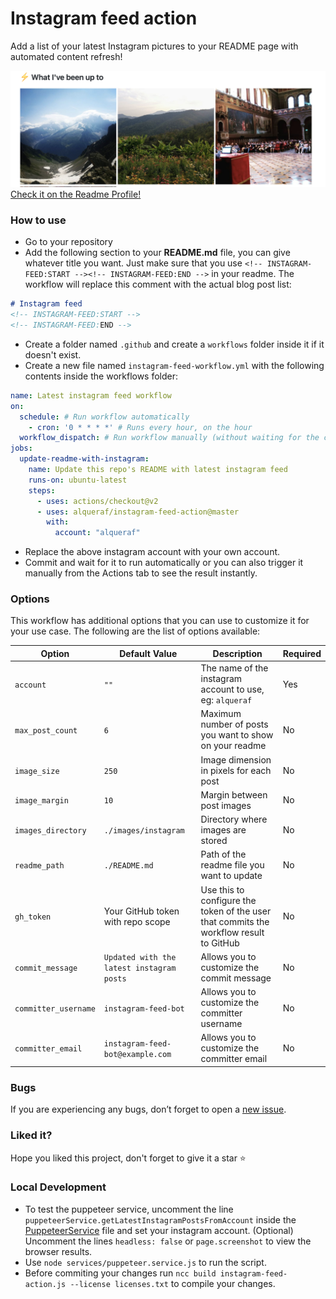 # Instagram feed action  

Add a list of your latest Instagram pictures to your README page with automated content refresh!

![preview](images/example.png)
[Check it on the Readme Profile!](https://github.com/Alqueraf/Alqueraf#%EF%B8%8F-what-ive-been-up-to)

### How to use

- Go to your repository
- Add the following section to your **README.md** file, you can give whatever title you want. Just make sure that you use `<!-- INSTAGRAM-FEED:START --><!-- INSTAGRAM-FEED:END -->` in your readme. The workflow will replace this comment with the actual blog post list:

```markdown
# Instagram feed
<!-- INSTAGRAM-FEED:START -->
<!-- INSTAGRAM-FEED:END -->
```

- Create a folder named `.github` and create a `workflows` folder inside it if it doesn't exist.
- Create a new file named `instagram-feed-workflow.yml` with the following contents inside the workflows folder:

```yaml
name: Latest instagram feed workflow
on:
  schedule: # Run workflow automatically
    - cron: '0 * * * *' # Runs every hour, on the hour
  workflow_dispatch: # Run workflow manually (without waiting for the cron to be called), through the Github Actions Workflow page directly
jobs:
  update-readme-with-instagram:
    name: Update this repo's README with latest instagram feed
    runs-on: ubuntu-latest
    steps:
      - uses: actions/checkout@v2
      - uses: alqueraf/instagram-feed-action@master
        with:
          account: "alqueraf"
```

- Replace the above instagram account with your own account.
- Commit and wait for it to run automatically or you can also trigger it manually from the Actions tab to see the result instantly.

### Options

This workflow has additional options that you can use to customize it for your use case. The following are the list of options available:

| Option | Default Value | Description | Required |
|--------|--------|--------|--------|
| `account` | `""` | The name of the instagram account to use, eg: `alqueraf` | Yes  |
| `max_post_count` | `6` | Maximum number of posts you want to show on your readme | No  |
| `image_size` | `250` | Image dimension in pixels for each post | No  |
| `image_margin` | `10` | Margin between post images | No  |
| `images_directory` | `./images/instagram` | Directory where images are stored | No  |
| `readme_path` | `./README.md` | Path of the readme file you want to update | No |
| `gh_token` | Your GitHub token with repo scope | Use this to configure the token of the user that commits the workflow result to GitHub | No |
| `commit_message` | `Updated with the latest instagram posts` | Allows you to customize the commit message | No |
| `committer_username` | `instagram-feed-bot` | Allows you to customize the committer username | No |
| `committer_email` | `instagram-feed-bot@example.com` | Allows you to customize the committer email | No |
<!-- 
### Contributing
Please see [CONTRIBUTING.md](CONTRIBUTING.md) for getting started with the contribution. Make sure that you follow [CODE_OF_CONDUCT.md](CODE_OF_CONDUCT.md) while contributing and engaging in the discussions. **When contributing, please first discuss the change you wish to make via an issue on this repository before making the actual change**. -->

### Bugs

If you are experiencing any bugs, don’t forget to open a [new issue](https://github.com/alqueraf/instagram-feed-action/issues/new).

<!-- ### Thanks
- Thanks to all the **2K+✨** users of this workflow
- Thanks to all the [contributors](https://github.com/gautamkrishnar/blog-post-workflow/graphs/contributors)
- Thanks to [@codeSTACKr](https://github.com/codeSTACKr) for [this](https://www.youtube.com/watch?v=ECuqb5Tv9qI) amazing video -->

### Liked it?

Hope you liked this project, don't forget to give it a star ⭐

### Local Development

- To test the puppeteer service, uncomment the line `puppeteerService.getLatestInstagramPostsFromAccount` inside the [PuppeteerService](services/puppeteer.service.js) file and set your instagram account. (Optional) Uncomment the lines `headless: false` or `page.screenshot` to view the browser results.
- Use `node services/puppeteer.service.js` to run the script.
- Before commiting your changes run `ncc build instagram-feed-action.js --license licenses.txt` to compile your changes.
